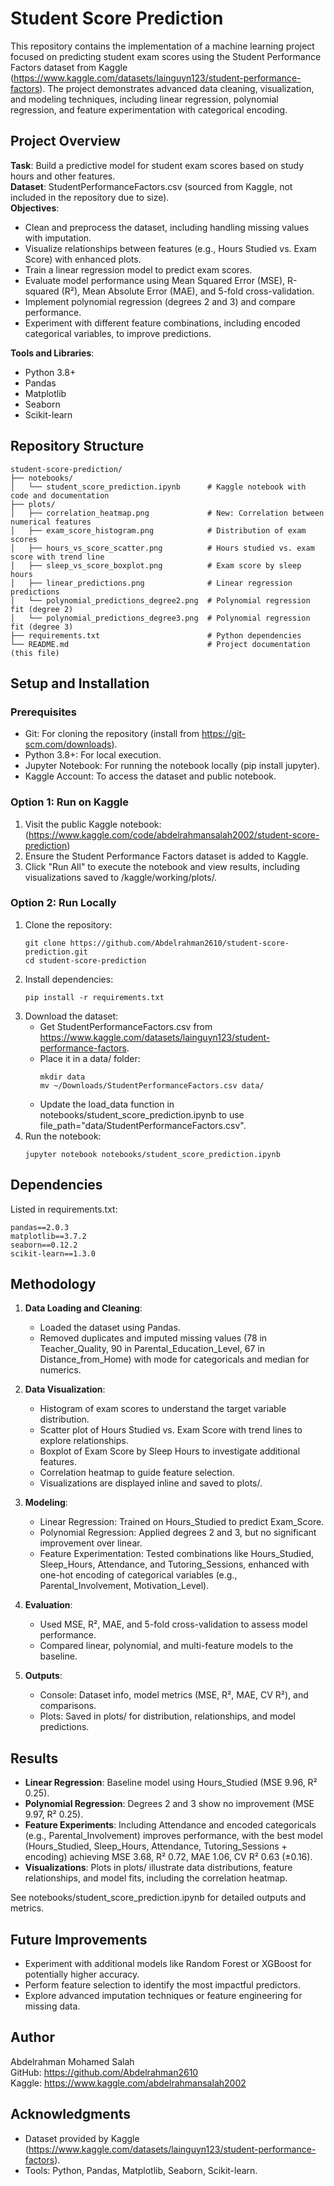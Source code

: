 # Student Score Prediction

This repository contains the implementation of a machine learning project focused on predicting student exam scores using the Student Performance Factors dataset from Kaggle (https://www.kaggle.com/datasets/lainguyn123/student-performance-factors). The project demonstrates advanced data cleaning, visualization, and modeling techniques, including linear regression, polynomial regression, and feature experimentation with categorical encoding.

## Project Overview

**Task**: Build a predictive model for student exam scores based on study hours and other features.  
**Dataset**: StudentPerformanceFactors.csv (sourced from Kaggle, not included in the repository due to size).  
**Objectives**:  
- Clean and preprocess the dataset, including handling missing values with imputation.  
- Visualize relationships between features (e.g., Hours Studied vs. Exam Score) with enhanced plots.  
- Train a linear regression model to predict exam scores.  
- Evaluate model performance using Mean Squared Error (MSE), R-squared (R²), Mean Absolute Error (MAE), and 5-fold cross-validation.  
- Implement polynomial regression (degrees 2 and 3) and compare performance.  
- Experiment with different feature combinations, including encoded categorical variables, to improve predictions.  

**Tools and Libraries**:  
- Python 3.8+  
- Pandas  
- Matplotlib  
- Seaborn  
- Scikit-learn  

## Repository Structure

```
student-score-prediction/
├── notebooks/
│   └── student_score_prediction.ipynb      # Kaggle notebook with code and documentation
├── plots/
│   ├── correlation_heatmap.png             # New: Correlation between numerical features
│   ├── exam_score_histogram.png            # Distribution of exam scores
│   ├── hours_vs_score_scatter.png          # Hours studied vs. exam score with trend line
│   ├── sleep_vs_score_boxplot.png          # Exam score by sleep hours
│   ├── linear_predictions.png              # Linear regression predictions
│   └── polynomial_predictions_degree2.png  # Polynomial regression fit (degree 2)
│   └── polynomial_predictions_degree3.png  # Polynomial regression fit (degree 3)
├── requirements.txt                        # Python dependencies
└── README.md                               # Project documentation (this file)
```

## Setup and Installation

### Prerequisites
- Git: For cloning the repository (install from https://git-scm.com/downloads).  
- Python 3.8+: For local execution.  
- Jupyter Notebook: For running the notebook locally (pip install jupyter).  
- Kaggle Account: To access the dataset and public notebook.  

### Option 1: Run on Kaggle
1. Visit the public Kaggle notebook: (https://www.kaggle.com/code/abdelrahmansalah2002/student-score-prediction)
2. Ensure the Student Performance Factors dataset is added to Kaggle.
3. Click "Run All" to execute the notebook and view results, including visualizations saved to /kaggle/working/plots/.

### Option 2: Run Locally
1. Clone the repository:  
   ```
   git clone https://github.com/Abdelrahman2610/student-score-prediction.git
   cd student-score-prediction
   ```
2. Install dependencies:  
   ```
   pip install -r requirements.txt
   ```
3. Download the dataset:  
   - Get StudentPerformanceFactors.csv from https://www.kaggle.com/datasets/lainguyn123/student-performance-factors.  
   - Place it in a data/ folder:  
     ```
     mkdir data
     mv ~/Downloads/StudentPerformanceFactors.csv data/
     ```
   - Update the load_data function in notebooks/student_score_prediction.ipynb to use file_path="data/StudentPerformanceFactors.csv".  
4. Run the notebook:  
   ```
   jupyter notebook notebooks/student_score_prediction.ipynb
   ```

## Dependencies
Listed in requirements.txt:  
```
pandas==2.0.3
matplotlib==3.7.2
seaborn==0.12.2
scikit-learn==1.3.0
```

## Methodology
1. **Data Loading and Cleaning**:  
   - Loaded the dataset using Pandas.  
   - Removed duplicates and imputed missing values (78 in Teacher_Quality, 90 in Parental_Education_Level, 67 in Distance_from_Home) with mode for categoricals and median for numerics.  

2. **Data Visualization**:  
   - Histogram of exam scores to understand the target variable distribution.  
   - Scatter plot of Hours Studied vs. Exam Score with trend lines to explore relationships.  
   - Boxplot of Exam Score by Sleep Hours to investigate additional features.  
   - Correlation heatmap to guide feature selection.  
   - Visualizations are displayed inline and saved to plots/.  

3. **Modeling**:  
   - Linear Regression: Trained on Hours_Studied to predict Exam_Score.  
   - Polynomial Regression: Applied degrees 2 and 3, but no significant improvement over linear.  
   - Feature Experimentation: Tested combinations like Hours_Studied, Sleep_Hours, Attendance, and Tutoring_Sessions, enhanced with one-hot encoding of categorical variables (e.g., Parental_Involvement, Motivation_Level).  

4. **Evaluation**:  
   - Used MSE, R², MAE, and 5-fold cross-validation to assess model performance.  
   - Compared linear, polynomial, and multi-feature models to the baseline.  

5. **Outputs**:  
   - Console: Dataset info, model metrics (MSE, R², MAE, CV R²), and comparisons.  
   - Plots: Saved in plots/ for distribution, relationships, and model predictions.  

## Results
- **Linear Regression**: Baseline model using Hours_Studied (MSE 9.96, R² 0.25).  
- **Polynomial Regression**: Degrees 2 and 3 show no improvement (MSE 9.97, R² 0.25).  
- **Feature Experiments**: Including Attendance and encoded categoricals (e.g., Parental_Involvement) improves performance, with the best model (Hours_Studied, Sleep_Hours, Attendance, Tutoring_Sessions + encoding) achieving MSE 3.68, R² 0.72, MAE 1.06, CV R² 0.63 (±0.16).  
- **Visualizations**: Plots in plots/ illustrate data distributions, feature relationships, and model fits, including the correlation heatmap.  

See notebooks/student_score_prediction.ipynb for detailed outputs and metrics.

## Future Improvements
- Experiment with additional models like Random Forest or XGBoost for potentially higher accuracy.  
- Perform feature selection to identify the most impactful predictors.  
- Explore advanced imputation techniques or feature engineering for missing data.  

## Author
Abdelrahman Mohamed Salah  
GitHub: https://github.com/Abdelrahman2610  
Kaggle: https://www.kaggle.com/abdelrahmansalah2002 

## Acknowledgments
- Dataset provided by Kaggle (https://www.kaggle.com/datasets/lainguyn123/student-performance-factors).  
- Tools: Python, Pandas, Matplotlib, Seaborn, Scikit-learn.  
